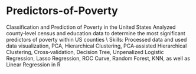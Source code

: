 # Predictors-of-Poverty
Classification and Prediction of Poverty in the United States
Analyzed county‑level census and education data to determine the most significant predictors of poverty within US counties \\
Skills: Processed data and used data visualization, PCA, Hierarchical Clustering, PCA‑assisted Hierarchical Clustering, Cross‑validation, 
  Decision Tree, Unpenalized Logistic Regression, Lasso Regression, ROC Curve, Random Forest, KNN, as well as Linear Regression in R
